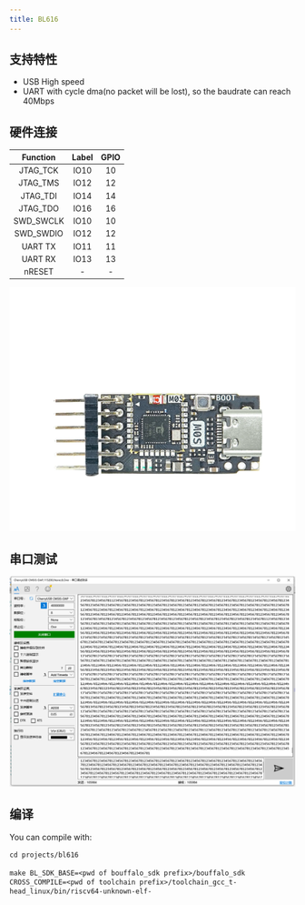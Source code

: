 ```yaml
---
title: BL616
---
```


## 支持特性

- USB High speed
- UART with cycle dma(no packet will be lost), so the baudrate can reach 40Mbps

## 硬件连接

| Function | Label | GPIO |
|:--------:|:-----:|:----:|
| JTAG_TCK | IO10 | 10 |
| JTAG_TMS | IO12 | 12 |
| JTAG_TDI | IO14  | 14 |
| JTAG_TDO | IO16  | 16 |
| SWD_SWCLK | IO10 | 10 |
| SWD_SWDIO | IO12 | 12 |
| UART TX | IO11 | 11 |
| UART RX | IO13 | 13 |
| nRESET | - | - |

![](image/2024-09-16-17-09-58.png)

## 串口测试

![](image/2024-09-16-17-08-40.png)

## 编译

You can compile with:

```shell
cd projects/bl616

make BL_SDK_BASE=<pwd of bouffalo_sdk prefix>/bouffalo_sdk CROSS_COMPILE=<pwd of toolchain prefix>/toolchain_gcc_t-head_linux/bin/riscv64-unknown-elf-
```
